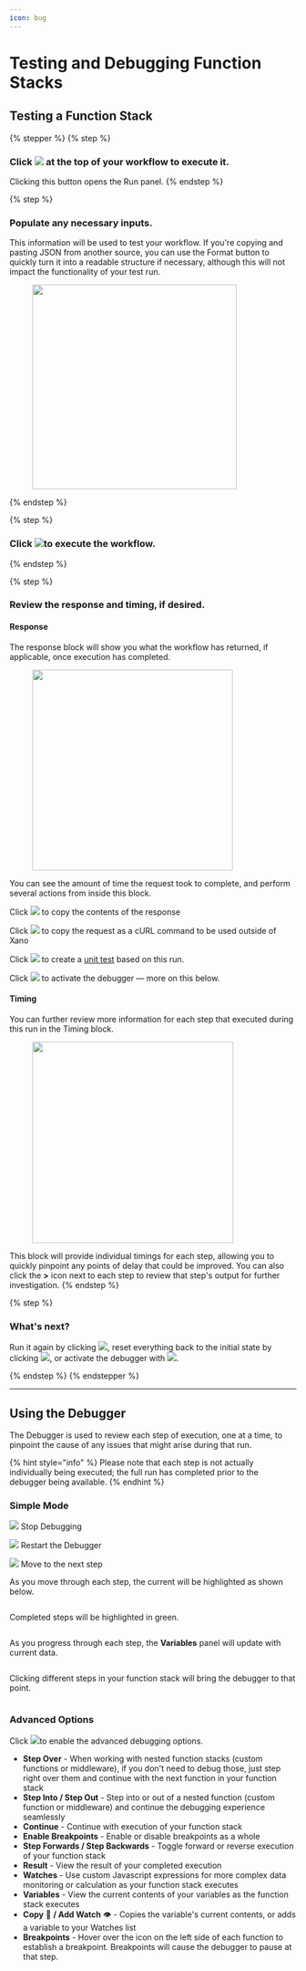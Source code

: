```yaml
---
icon: bug
---
```


# Testing and Debugging Function Stacks

## Testing a Function Stack

{% stepper %}
{% step %}
### Click ![](<../.gitbook/assets/CleanShot 2025-01-03 at 10.47.02.png>) at the top of your workflow to execute it.

Clicking this button opens the Run panel.
{% endstep %}

{% step %}
### Populate any necessary inputs.

This information will be used to test your workflow. If you're copying and pasting JSON from another source, you can use the Format button to quickly turn it into a readable structure if necessary, although this will not impact the functionality of your test run.

<div align="left"><figure><img src="../.gitbook/assets/CleanShot 2025-01-03 at 10.56.54.png" alt="" width="359"><figcaption></figcaption></figure></div>
{% endstep %}

{% step %}
### Click ![](<../.gitbook/assets/CleanShot 2025-01-03 at 10.57.23.png>)to execute the workflow.
{% endstep %}

{% step %}
### Review the response and timing, if desired.

#### Response

The response block will show you what the workflow has returned, if applicable, once execution has completed.

<div align="left"><figure><img src="../.gitbook/assets/CleanShot 2025-01-03 at 10.58.33.png" alt="" width="352"><figcaption></figcaption></figure></div>

You can see the amount of time the request took to complete, and perform several actions from inside this block.

Click ![](<../.gitbook/assets/CleanShot 2025-01-03 at 10.59.29 (1).png>) to copy the contents of the response

Click ![](<../.gitbook/assets/CleanShot 2025-01-03 at 10.59.56.png>) to copy the request as a cURL command to be used outside of Xano

Click ![](<../.gitbook/assets/CleanShot 2025-01-03 at 11.03.04.png>) to create a [unit test](unit-tests.md) based on this run.

Click ![](<../.gitbook/assets/CleanShot 2025-01-03 at 11.04.33.png>) to activate the debugger — more on this below.

#### Timing

You can further review more information for each step that executed during this run in the Timing block.

<div align="left"><figure><img src="../.gitbook/assets/CleanShot 2025-01-03 at 11.05.33.png" alt="" width="353"><figcaption></figcaption></figure></div>

This block will provide individual timings for each step, allowing you to quickly pinpoint any points of delay that could be improved. You can also click the **>** icon next to each step to review that step's output for further investigation.
{% endstep %}

{% step %}
### What's next?

Run it again by clicking ![](<../.gitbook/assets/CleanShot 2025-01-03 at 11.07.37.png>), reset everything back to the initial state by clicking ![](<../.gitbook/assets/CleanShot 2025-01-03 at 11.08.15.png>), or activate the debugger with ![](<../.gitbook/assets/CleanShot 2025-01-03 at 11.08.39.png>).


{% endstep %}
{% endstepper %}

***

## Using the Debugger

The Debugger is used to review each step of execution, one at a time, to pinpoint the cause of any issues that might arise during that run.

{% hint style="info" %}
Please note that each step is not actually individually being executed; the full run has completed prior to the debugger being available.
{% endhint %}

### Simple Mode

&#x20;![](<../.gitbook/assets/CleanShot 2025-01-03 at 11.17.38.png>) Stop Debugging

&#x20;![](<../.gitbook/assets/CleanShot 2025-01-03 at 11.19.12.png>) Restart the Debugger

&#x20;![](<../.gitbook/assets/CleanShot 2025-01-03 at 11.19.29.png>) Move to the next step

As you move through each step, the current will be highlighted as shown below.

<figure><img src="../.gitbook/assets/CleanShot 2025-01-03 at 11.20.02 (1).png" alt=""><figcaption></figcaption></figure>

Completed steps will be highlighted in green.

<figure><img src="../.gitbook/assets/CleanShot 2025-01-03 at 11.20.51.png" alt=""><figcaption></figcaption></figure>

As you progress through each step, the **Variables** panel will update with current data.

<figure><img src="../.gitbook/assets/CleanShot 2025-01-03 at 11.21.43.png" alt=""><figcaption></figcaption></figure>

Clicking different steps in your function stack will bring the debugger to that point.

<figure><img src="../.gitbook/assets/CleanShot 2025-01-03 at 11.23.02.gif" alt=""><figcaption></figcaption></figure>

### Advanced Options

Click ![](<../.gitbook/assets/CleanShot 2025-01-03 at 11.25.43.png>)to enable the advanced debugging options.

* **Step Over** - When working with nested function stacks (custom functions or middleware), if you don't need to debug those, just step right over them and continue with the next function in your function stack&#x20;
* **Step Into / Step Out** - Step into or out of a nested function (custom function or middleware) and continue the debugging experience seamlessly&#x20;
* **Continue** - Continue with execution of your function stack&#x20;
* **Enable Breakpoints** - Enable or disable breakpoints as a whole
* **Step Forwards / Step Backwards** - Toggle forward or reverse execution of your function stack
* **Result** - View the result of your completed execution
* **Watches** - Use custom Javascript expressions for more complex data monitoring or calculation as your function stack executes
* **Variables** - View the current contents of your variables as the function stack executes
* **Copy** 📄 **/ Add Watch** 👁️ - Copies the variable's current contents, or adds a variable to your Watches list
* **Breakpoints** - Hover over the icon on the left side of each function to establish a breakpoint. Breakpoints will cause the debugger to pause at that step.&#x20;







